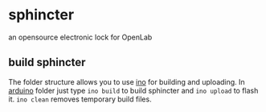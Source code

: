 sphincter
=========
an opensource electronic lock for OpenLab

build sphincter
---------------
The folder structure allows you to use [ino](http://inotool.org/ "project page") for building and uploading.
In [arduino](/arduino) folder just type `ino build` to build sphincter and `ino upload` to flash it. `ino clean` removes temporary build files.
